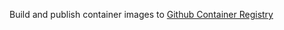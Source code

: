 Build and publish container images to [Github Container Registry](https://github.com/Climate-REF/climate-ref/pkgs/container/ref)

